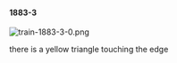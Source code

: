 #### 1883-3
![train-1883-3-0.png](https://github.com/lil-lab/nlvr/raw/master/nlvr/train/images/42/train-1883-3-0.png "train-1883-3-0.png")

there is a yellow triangle touching the edge
